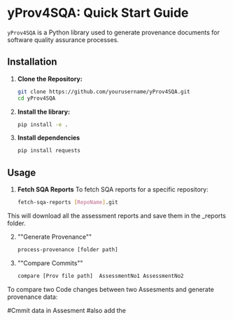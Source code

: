 # yProv4SQA: Quick Start Guide
`yProv4SQA` is a Python library used to generate provenance documents for software quality assurance processes.
## Installation
1. **Clone the Repository:**
   ```bash
   git clone https://github.com/yourusername/yProv4SQA.git
   cd yProv4SQA
2. **Install the library:**
   ```bash
   pip install -e .
3. **Install dependencies**
   ```bash
   pip install requests
## Usage
1. **Fetch SQA Reports**
   To fetch SQA reports for a specific repository:
   ```bash
   fetch-sqa-reports [RepoName].git
This will download all the assessment reports and save them in the <RepoName>_reports folder.

2. ""Generate Provenance""
   ```bash
   process-provenance [folder path]

3. ""Compare Commits""
   ```bash
   compare [Prov file path]  AssessmentNo1 AssessmentNo2
To compare two Code changes between two Assesments and generate provenance data:

#Cmmit data in Assesment
#also add the 
